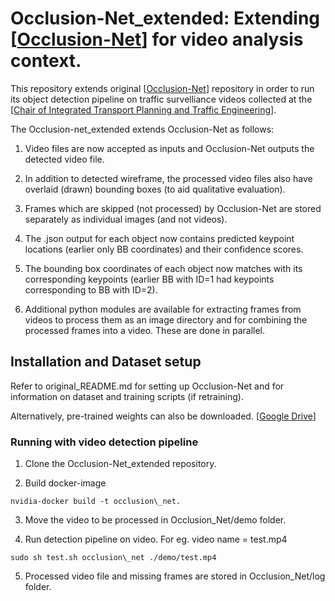 Occlusion-Net\_extended: Extending [[Occlusion-Net](https://github.com/dineshreddy91/Occlusion\_Net)] for video analysis context.
======================
This repository extends original [[Occlusion-Net](https://github.com/dineshreddy91/Occlusion\_Net)] repository in order to run its object detection pipeline on traffic survelliance videos collected at the [[Chair of Integrated Transport Planning and Traffic Engineering](https://tu-dresden.de/bu/verkehr/ivs/ivst/studium?set_language=en)].

The Occlusion-net\_extended extends Occlusion-Net as follows:

1) Video files are now accepted as inputs and Occlusion-Net outputs the detected video file.

2) In addition to detected wireframe, the processed video files also have overlaid (drawn) bounding boxes (to aid qualitative evaluation).

3) Frames which are skipped (not processed) by Occlusion-Net are stored separately as individual images (and not videos).

4) The .json output for each object now contains predicted keypoint locations (earlier only BB coordinates) and their confidence scores.

5) The bounding box coordinates of each object now matches with its corresponding keypoints (earlier BB with ID=1 had keypoints corresponding to BB with ID=2).

6) Additional python modules are available for extracting frames from videos to process them as an image directory and for combining the processed frames into a video. These are done in parallel.


## Installation and Dataset setup
Refer to original\_README.md for setting up Occlusion-Net and for information on dataset and training scripts (if retraining).

Alternatively, pre-trained weights can also be downloaded. [[Google Drive](https://drive.google.com/open?id=1EUmhzeuMUnv5whv0ZmmOHTbtUiWdeDly)]



### Running with video detection pipeline

1) Clone the Occlusion-Net\_extended repository.

2) Build docker-image

```
nvidia-docker build -t occlusion\_net.

```

3) Move the video to be processed in Occlusion\_Net/demo folder.

4) Run detection pipeline on video. For eg. video name = test.mp4

```
sudo sh test.sh occlusion\_net ./demo/test.mp4
```
5) Processed video file and missing frames are stored in Occlusion\_Net/log folder.




